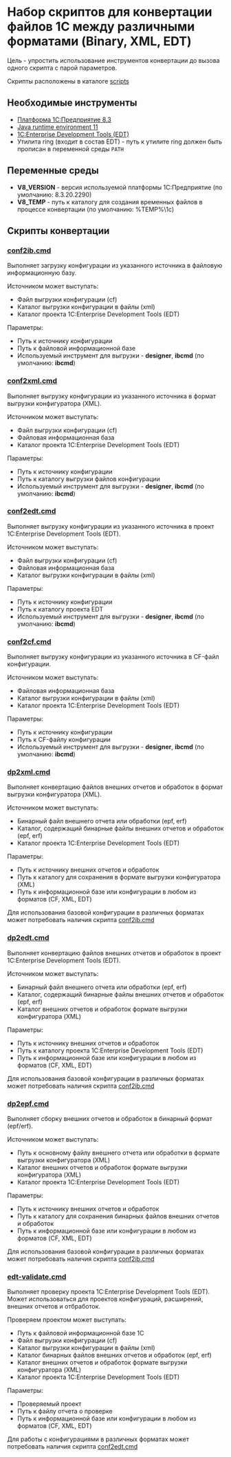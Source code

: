 # Набор скриптов для конвертации файлов 1С между различными форматами (Binary, XML, EDT)

Цель - упростить использование инструментов конвертации до вызова одного скрипта с парой параметров.

Скрипты расположены в каталоге [scripts](./scripts)

## Необходимые инструменты

* [Платформа 1С:Предприятие 8.3](https://releases.1c.ru/project/Platform83)
* [Java runtime environment 11](https://releases.1c.ru/project/Liberica11FullJDK)
* [1C:Enterprise Development Tools (EDT)](https://releases.1c.ru/project/DevelopmentTools10)
* Утилита ring (входит в состав EDT) - путь к утилите ring должен быть прописан в переменной среды `PATH`

## Переменные среды

* **V8_VERSION** - версия используемой платформы 1С:Предприятие (по умолчанию: 8.3.20.2290)
* **V8_TEMP** - путь к каталогу для создания временных файлов в процессе конвертации (по умолчанию: %TEMP%\1c)

## Скрипты конвертации

### [conf2ib.cmd](./scripts/cf2ib.cmd)

Выполняет загрузку конфигурации из указанного источника в файловую информационную базу.

Источником может выступать:

* Файл выгрузки конфигурации (cf)
* Каталог выгрузки конфигурации в файлы (xml)
* Каталог проекта 1C:Enterprise Development Tools (EDT)

Параметры:

* Путь к источнику конфигурации
* Путь к файловой информационной базе
* Используемый инструмент для выгрузки - **designer**, **ibcmd** (по умолчанию: **ibcmd**)

### [conf2xml.cmd](./scripts/conf2xml.cmd)

Выполняет выгрузку конфигурации из указанного источника в формат выгрузки конфигуратора (XML).

Источником может выступать:

* Файл выгрузки конфигурации (cf)
* Файловая информационная база
* Каталог проекта 1C:Enterprise Development Tools (EDT)

Параметры:

* Путь к источнику конфигурации
* Путь к каталогу выгрузки файлов конфигурации
* Используемый инструмент для выгрузки - **designer**, **ibcmd** (по умолчанию: **ibcmd**)

### [conf2edt.cmd](./scripts/conf2edt.cmd)

Выполняет выгрузку конфигурации из указанного источника в проект 1C:Enterprise Development Tools (EDT).

Источником может выступать:

* Файл выгрузки конфигурации (cf)
* Файловая информационная база
* Каталог выгрузки конфигурации в файлы (xml)

Параметры:

* Путь к источнику конфигурации
* Путь к каталогу проекта EDT
* Используемый инструмент для выгрузки - **designer**, **ibcmd** (по умолчанию: **ibcmd**)

### [conf2cf.cmd](./scripts/conf2cf.cmd)

Выполняет выгрузку конфигурации из указанного источника в CF-файл конфигурации.

Источником может выступать:

* Файловая информационная база
* Каталог выгрузки конфигурации в файлы (xml)
* Каталог проекта 1C:Enterprise Development Tools (EDT)

Параметры:

* Путь к источнику конфигурации
* Путь к CF-файлу конфигурации
* Используемый инструмент для выгрузки - **designer**, **ibcmd** (по умолчанию: **ibcmd**)

### [dp2xml.cmd](./scripts/dp2xml.cmd)

Выполняет конвертацию файлов внешних отчетов и обработок в формат выгрузки конфигуратора (XML).

Источником может выступать:

* Бинарный файл внешнего отчета или обработки (epf, erf)
* Каталог, содержащий бинарные файлы внешних отчетов и обработок (epf, erf)
* Каталог проекта 1C:Enterprise Development Tools (EDT)

Параметры:

* Путь к источнику внешних отчетов и обработок
* Путь к каталогу для сохранения в формате выгрузки конфигуратора (XML)
* Путь к информационной базе или конфигурации в любом из форматов (CF, XML, EDT)

Для использования базовой конфигурации в различных форматах может потребовать наличия скрипта [conf2ib.cmd](./scripts/conf2ib.cmd)

### [dp2edt.cmd](./scripts/dp2edt.cmd)

Выполняет конвертацию файлов внешних отчетов и обработок  в проект 1C:Enterprise Development Tools (EDT).

Источником может выступать:

* Бинарный файл внешнего отчета или обработки (epf, erf)
* Каталог, содержащий бинарные файлы внешних отчетов и обработок (epf, erf)
* Каталог внешних отчетов и обработок формате выгрузки конфигуратора (XML)

Параметры:

* Путь к источнику внешних отчетов и обработок
* Путь к каталогу проекта 1C:Enterprise Development Tools (EDT)
* Путь к информационной базе или конфигурации в любом из форматов (CF, XML, EDT)

Для использования базовой конфигурации в различных форматах может потребовать наличия скрипта [conf2ib.cmd](./scripts/conf2ib.cmd)

### [dp2epf.cmd](./scripts/dp2epf.cmd)

Выполняет сборку внешних отчетов и обработок в бинарный формат (epf/erf).

Источником может выступать:

* Путь к основному файлу внешнего отчета или обработки в формате выгрузки конфигуратора (XML)
* Каталог внешних отчетов и обработок формате выгрузки конфигуратора (XML)
* Каталог проекта 1C:Enterprise Development Tools (EDT)

Параметры:

* Путь к источнику внешних отчетов и обработок
* Путь к каталогу для сохранения бинарных файлов внешних отчетов и обработок
* Путь к информационной базе или конфигурации в любом из форматов (CF, XML, EDT)

Для использования базовой конфигурации в различных форматах может потребовать наличия скрипта [conf2ib.cmd](./scripts/conf2ib.cmd)

### [edt-validate.cmd](./scripts/edt-validate.cmd)

Выполняет проверку проекта 1C:Enterprise Development Tools (EDT).
Может использоваться для проектов конфигураций, расширений, внешних отчетов и отбработок.

Проверяем проектом может выступать:

* Путь к файловой информационной базе 1С
* Файл выгрузки конфигурации (cf)
* Каталог выгрузки конфигурации в файлы (xml)
* Каталог бинарных файлов внешних отчетов и обработок (epf, erf)
* Каталог внешних отчетов и обработок формате выгрузки конфигуратора (XML)
* Каталог проекта 1C:Enterprise Development Tools (EDT)

Параметры:

* Проверяемый проект
* Путь к файлу отчета о проверке
* Путь к информационной базе или конфигурации в любом из форматов (CF, XML, EDT)

Для работы с конфигурациями в различных форматах может потребовать наличия скрипта [conf2edt.cmd](./scripts/conf2edt.cmd)
